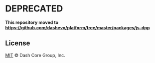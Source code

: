 # DEPRECATED

**This repository moved to https://github.com/dashevo/platform/tree/master/packages/js-dpp**

## License

[MIT](LICENSE) &copy; Dash Core Group, Inc.
